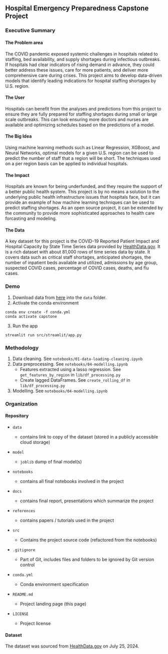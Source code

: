 ## Hospital Emergency Preparedness Capstone Project

### Executive Summary

#### The Problem area
The COVID pandemic exposed systemic challenges in hospitals related to staffing, bed availability, and supply shortages during infectious outbreaks. If hospitals had clear indicators of rising demand in advance, they could better address these issues, care for more patients, and deliver more comprehensive care during crises. This project aims to develop data-driven models that identify leading indications for hospital staffing shortages by U.S. region.

#### The User
Hospitals can benefit from the analyses and predictions from this project to ensure they are fully prepared for staffing shortages during small or large scale outbreaks. This can look ensuring more doctors and nurses are available and optimizing schedules based on the predictions of a model.

#### The Big Idea
Using machine learning methods such as Linear Regression, XGBoost, and Neural Networks, optimal models for a given U.S. region can be used to predict the number of staff that a region will be short. The techniques used on a per region basis can be applied to individual hospitals.

#### The Impact
Hospitals are known for being underfunded, and they require the support of a better public health system. This project is by no means a solution to the underlying public health infrastructure issues that hospitals face, but it can provide an example of how machine learning techniques can be used to predict staffing shortages. As an open source project, it can be extended by the community to provide more sophisticated approaches to health care forcasting and modeling.

#### The Data
A key dataset for this project is the COVID-19 Reported Patient Impact and Hospital Capacity by State Time Series data provided by [HealthData.gov](https://healthdata.gov/Hospital/COVID-19-Reported-Patient-Impact-and-Hospital-Capa/g62h-syeh/about_data). It is a rich dataset with about 81,000 rows of time series data by state. It covers data such as critical staff shortages, anticipated shortages, the number of inpatient beds available and utilized, admissions by age group, suspected COVID cases, percentage of COVID cases, deaths, and flu cases.

### Demo

1. Download data from [here](https://drive.google.com/drive/folders/1eWaBiZ5lzmiiJq-Ggaufb2A4R1Mz0RC0?usp=drive_link) into the `data` folder.
2. Activate the conda environment
```
conda env create -f conda.yml
conda activate capstone
```
3. Run the app
```
streamlit run src/streamlit/app.py
```


### Methodology

1. Data cleaning. See `notebooks/01-data-loading-cleaning.ipynb`
2. Data preprocessing. See `notebooks/04-modelling.ipynb`
    - Features extracted using a lasso regression. See `get_features_by_region` in `lib/df_processing.py`
    - Create lagged DataFrames. See `create_rolling_df` in `lib/df_processing.py`
3. Modelling. See `notebooks/04-modelling.ipynb`


### Organization

#### Repository 

* `data` 
    - contains link to copy of the dataset (stored in a publicly accessible cloud storage)

* `model`
    - `joblib` dump of final model(s)

* `notebooks`
    - contains all final notebooks involved in the project

* `docs`
    - contains final report, presentations which summarize the project

* `references`
    - contains papers / tutorials used in the project

* `src`
    - Contains the project source code (refactored from the notebooks)

* `.gitignore`
    - Part of Git, includes files and folders to be ignored by Git version control

* `conda.yml`
    - Conda environment specification

* `README.md`
    - Project landing page (this page)

* `LICENSE`
    - Project license

#### Dataset

The dataset was sourced from [HealthData.gov](https://healthdata.gov/Hospital/COVID-19-Reported-Patient-Impact-and-Hospital-Capa/g62h-syeh/about_data) on July 25, 2024.

